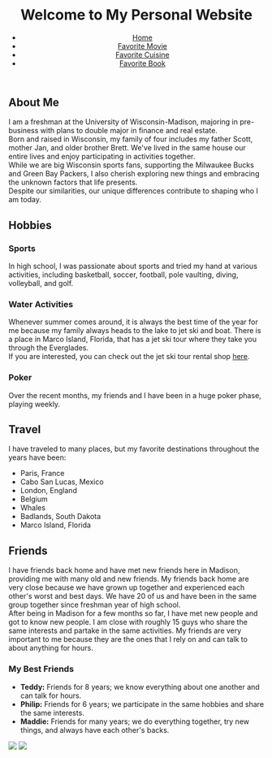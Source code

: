 <!DOCTYPE html>
<html lang="en">

<head>
    <meta charset="UTF-8">
    <meta name="viewport" content="width=device-width, initial-scale=1.0">
    <link rel="stylesheet" href="styles.css">
    <title>My Personal Website</title>
</head>

<body>
    <header>
        <h1>Welcome to My Personal Website</h1>
        <nav>
            <ul>
                <li><a href="index.html">Home</a></li>
                <li><a href="movie.html">Favorite Movie</a></li>
                <li><a href="cuisine.html">Favorite Cuisine</a></li>
                <li><a href="book.html">Favorite Book</a></li>
            </ul>
        </nav>
    </header>
    <section>
        <h2>About Me</h2>
        <p>
            I am a freshman at the University of Wisconsin-Madison, majoring in pre-business with plans to double major
            in finance and real estate.
            <br>
            Born and raised in Wisconsin, my family of four includes my father Scott, mother Jan, and older brother
            Brett.
            We've lived in the same house our entire lives and enjoy participating in activities together.
            <br>
            While we are big Wisconsin sports fans, supporting the Milwaukee Bucks and Green Bay Packers, I also
            cherish exploring new things and embracing the unknown factors that life presents.
            <br>
            Despite our similarities, our unique differences contribute to shaping who I am today.
        </p>
    </section>
    <section>
        <h2>Hobbies</h2>
        <h3>Sports</h3>
        <p>
            In high school, I was passionate about sports and tried my hand at various activities, including basketball,
            soccer, football, pole vaulting, diving, volleyball, and golf.
        </p>
        <h3>Water Activities</h3>
        <p>
            Whenever summer comes around, it is always the best time of the year for me because my family always heads
            to the lake to jet ski and boat. There is a place in Marco Island, Florida, that has a jet ski tour where
            they take you through the Everglades.
            <br>
            If you are interested, you can check out the jet ski tour rental shop <a href="https://www.evergladesjetskitours.com/"
                target="_blank" rel="noopener">here</a>.
        </p>
        <h3>Poker</h3>
        <p>
            Over the recent months, my friends and I have been in a huge poker phase, playing weekly.
        </p>
    </section>
    <section>
        <h2>Travel</h2>
        <p>
            I have traveled to many places, but my favorite destinations throughout the years have been:
        </p>
        <ul>
            <li>Paris, France</li>
            <li>Cabo San Lucas, Mexico</li>
            <li>London, England</li>
            <li>Belgium</li>
            <li>Whales</li>
            <li>Badlands, South Dakota</li>
            <li>Marco Island, Florida</li>
        </ul>
    </section>
    <section>
        <h2>Friends</h2>
        <p>
            I have friends back home and have met new friends here in Madison, providing me with many old and new
            friends. My friends back home are very close because we have grown up together and experienced each
            other's worst and best days. We have 20 of us and have been in the same group together since freshman
            year of high school.
            <br>
            After being in Madison for a few months so far, I have met new people and got to know new people. I am
            close with roughly 15 guys who share the same interests and partake in the same activities. My friends are
            very important to me because they are the ones that I rely on and can talk to about anything for hours.
        </p>
        <h3>My Best Friends</h3>
        <ul>
            <li>
                <strong>Teddy:</strong> Friends for 8 years; we know everything about one another and can talk for
                hours.
            </li>
            <li>
                <strong>Philip:</strong> Friends for 6 years; we participate in the same hobbies and share the same
                interests.
            </li>
            <li>
                <strong>Maddie:</strong> Friends for many years; we do everything together, try new things, and always
                have each other's backs.
            </li>
        </ul>
    </section>
</div>
<img class="rectangle-7-eNx" src="/api/prod-us-east-2-first-cluster/projects/34rqrUW..." id="11:220"/>
<img class="rectangle-8-As6" src="/api/prod-us-east-2-first-cluster/projects/34rqrUW..." id="11:221"/>
</div>
</div>
